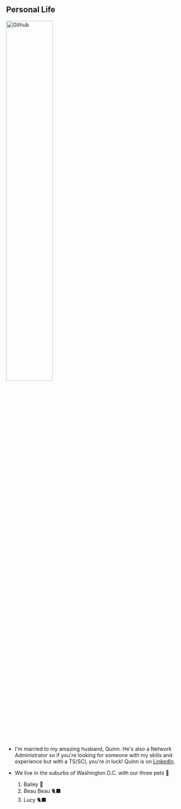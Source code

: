 ## Personal Life

<img width="50%" alt="Github" img src="https://user-images.githubusercontent.com/105303924/168444247-6e10725d-a79f-492b-9053-e38c8d223b99.jpeg" />
                                                
- I'm married to my amazing husband, Quinn. He's also a Network Administrator so if you're looking for someone with my skills and experience but with a TS/SCI, you're in luck! Quinn is on [LinkedIn](https://LinkedIn.com/in/quinton-geedey-775a7b237/).

- We live in the suburbs of Washington D.C. with our three pets 💞
  1. Bailey 🐶
  2. Beau Beau 🐈‍⬛
  3. Lucy 🐈‍⬛
